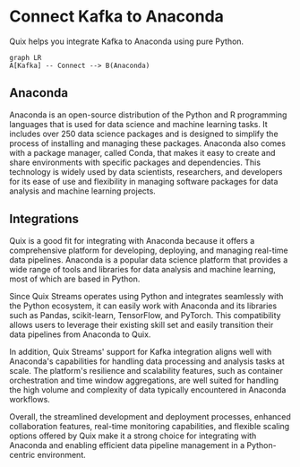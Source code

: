 # Connect Kafka to Anaconda

Quix helps you integrate Kafka to Anaconda using pure Python.

```mermaid
graph LR
A[Kafka] -- Connect --> B(Anaconda)
```

## Anaconda

Anaconda is an open-source distribution of the Python and R programming languages that is used for data science and machine learning tasks. It includes over 250 data science packages and is designed to simplify the process of installing and managing these packages. Anaconda also comes with a package manager, called Conda, that makes it easy to create and share environments with specific packages and dependencies. This technology is widely used by data scientists, researchers, and developers for its ease of use and flexibility in managing software packages for data analysis and machine learning projects.

## Integrations

Quix is a good fit for integrating with Anaconda because it offers a comprehensive platform for developing, deploying, and managing real-time data pipelines. Anaconda is a popular data science platform that provides a wide range of tools and libraries for data analysis and machine learning, most of which are based in Python. 

Since Quix Streams operates using Python and integrates seamlessly with the Python ecosystem, it can easily work with Anaconda and its libraries such as Pandas, scikit-learn, TensorFlow, and PyTorch. This compatibility allows users to leverage their existing skill set and easily transition their data pipelines from Anaconda to Quix.

In addition, Quix Streams' support for Kafka integration aligns well with Anaconda's capabilities for handling data processing and analysis tasks at scale. The platform's resilience and scalability features, such as container orchestration and time window aggregations, are well suited for handling the high volume and complexity of data typically encountered in Anaconda workflows.

Overall, the streamlined development and deployment processes, enhanced collaboration features, real-time monitoring capabilities, and flexible scaling options offered by Quix make it a strong choice for integrating with Anaconda and enabling efficient data pipeline management in a Python-centric environment.

